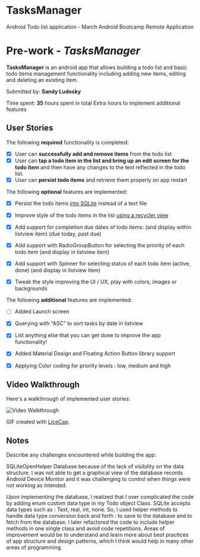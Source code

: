 # TasksManager
 Android Todo list application - March Android Bootcamp Remote Application 
 
 # Pre-work - *TasksManager*

**TasksManager** is an android app that allows building a todo list and basic todo items management functionality including adding new items, editing and deleting an existing item.

Submitted by: **Sandy Ludosky**

Time spent: **35** hours spent in total
Extra hours to implement additional features

## User Stories

The following **required** functionality is completed:

* [x] User can **successfully add and remove items** from the todo list
* [x] User can **tap a todo item in the list and bring up an edit screen for the todo item** and then have any changes to the text reflected in the todo list.
* [x] User can **persist todo items** and retrieve them properly on app restart

The following **optional** features are implemented:

* [x] Persist the todo items [into SQLite](http://guides.codepath.com/android/Persisting-Data-to-the-Device#sqlite) instead of a text file
* [x] Improve style of the todo items in the list [using a recycler view](https://guides.codepath.com/android/using-the-recyclerview)
* [x] Add support for completion due dates of todo items:  (and display within listview item) (due today, past due)
* [x] Add support with RadioGroupButton for selecting the priority of each todo item (and display in listview item)
* [x] Add support with Spinner for selecting status of each todo item (active, done) (and display in listview item)

* [x] Tweak the style improving the UI / UX, play with colors, images or backgrounds

The following **additional** features are implemented:


* [ ] Added Launch screen
* [x] Querying with “ASC” to sort tasks by date in listview
* [x] List anything else that you can get done to improve the app functionality!
* [x] Added Material Design and Floating Action Button library support
* [x] Applying Color coding for priority levels : low, medium and high


## Video Walkthrough 

Here's a walkthrough of implemented user stories:

<img src='http://i.imgur.com/link/to/your/gif/file.gif' title='Video Walkthrough' width='' alt='Video Walkthrough' />

GIF created with [LiceCap](http://www.cockos.com/licecap/).

## Notes

Describe any challenges encountered while building the app:

SQLiteOpenHelper Database because of the lack of visibility on the data structure. I was not able to get a graphical view of the database records Android Device Monitor and it was challenging to control when things were not working as intended.

Upon implementing the database, I realized that I over complicated the code by adding enum custom data type in my Todo object Class. SQLite accepts data types such as : Text, real, int, none. So, I used helper methods to handle data type conversion back and forth : to save to the database and to fetch from the database. I later refactored the code to include helper methods in one single class and avoid code repetitions.
Areas of improvement would be to understand and learn more about best practices of app structure and design patterns, which I think would help in many other areas of programming.

